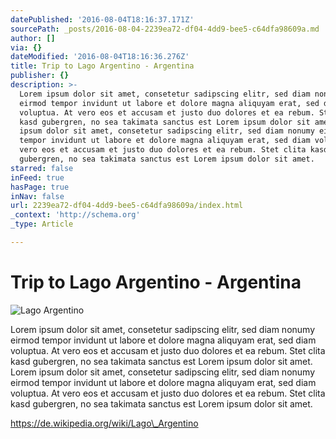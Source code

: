 ```yaml
---
datePublished: '2016-08-04T18:16:37.171Z'
sourcePath: _posts/2016-08-04-2239ea72-df04-4dd9-bee5-c64dfa98609a.md
author: []
via: {}
dateModified: '2016-08-04T18:16:36.276Z'
title: Trip to Lago Argentino - Argentina
publisher: {}
description: >-
  Lorem ipsum dolor sit amet, consetetur sadipscing elitr, sed diam nonumy
  eirmod tempor invidunt ut labore et dolore magna aliquyam erat, sed diam
  voluptua. At vero eos et accusam et justo duo dolores et ea rebum. Stet clita
  kasd gubergren, no sea takimata sanctus est Lorem ipsum dolor sit amet. Lorem
  ipsum dolor sit amet, consetetur sadipscing elitr, sed diam nonumy eirmod
  tempor invidunt ut labore et dolore magna aliquyam erat, sed diam voluptua. At
  vero eos et accusam et justo duo dolores et ea rebum. Stet clita kasd
  gubergren, no sea takimata sanctus est Lorem ipsum dolor sit amet.
starred: false
inFeed: true
hasPage: true
inNav: false
url: 2239ea72-df04-4dd9-bee5-c64dfa98609a/index.html
_context: 'http://schema.org'
_type: Article

---
```

# Trip to Lago Argentino - Argentina
![Lago Argentino](https://the-grid-user-content.s3-us-west-2.amazonaws.com/bfb000b7-eed3-4cd7-a164-da57c80638d3.jpg)

Lorem ipsum dolor sit amet, consetetur sadipscing elitr, sed diam nonumy eirmod tempor invidunt ut labore et dolore magna aliquyam erat, sed diam voluptua. At vero eos et accusam et justo duo dolores et ea rebum. Stet clita kasd gubergren, no sea takimata sanctus est Lorem ipsum dolor sit amet. Lorem ipsum dolor sit amet, consetetur sadipscing elitr, sed diam nonumy eirmod tempor invidunt ut labore et dolore magna aliquyam erat, sed diam voluptua. At vero eos et accusam et justo duo dolores et ea rebum. Stet clita kasd gubergren, no sea takimata sanctus est Lorem ipsum dolor sit amet.

https://de.wikipedia.org/wiki/Lago\_Argentino